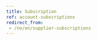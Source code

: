 ```yaml
---
title: Subscription
ref: account-subscriptions
redirect_from:
 - /no/en/supplier-subscriptions
---
```

